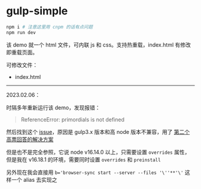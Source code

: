 # gulp-simple

```bash
npm i # 注意这里用 cnpm 的话有点问题
npm run dev
```

该 demo 就一个 html 文件，可内联 js 和 css。支持热重载，index.html 有修改即重载页面。

可修改文件：

- index.html

---

2023.02.06：

时隔多年重新运行该 demo，发现报错：

> ReferenceError: primordials is not defined

然后找到这个 [issue](https://stackoverflow.com/questions/55921442/how-to-fix-referenceerror-primordials-is-not-defined-in-node-js)，原因是 gulp3.x 版本和高 node 版本不兼容，用了 [第二个高票回答的解决方案](https://stackoverflow.com/a/58394828)

但是也不是完全参照，它说 node v16.14.0 以上，只需要设置 `overrides` 属性，但是我在 v16.18.1 的环境，需要同时设置 `overrides` 和 `preinstall`

另外现在我会直接用 `b='browser-sync start --server --files '\''**'\'` 这样一个 alias 去实现之